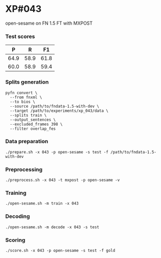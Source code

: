 # XP\#043

open-sesame on FN 1.5 FT with MXPOST

### Test scores
| P | R | F1 |
| --- | --- | --- |
| 64.9 | 58.9 | 61.8 |
| 60.0 | 58.9 | 59.4 |


### Splits generation
```
pyfn convert \
  --from fnxml \
  --to bios \
  --source /path/to/fndata-1.5-with-dev \
  --target /path/to/experiments/xp_043/data \
  --splits train \
  --output_sentences \
  --excluded_frames 398 \
  --filter overlap_fes
```

### Data preparation
```
./prepare.sh -x 043 -p open-sesame -s test -f /path/to/fndata-1.5-with-dev
```

### Preprocessing
```
./preprocess.sh -x 043 -t mxpost -p open-sesame -v
```

### Training
```
./open-sesame.sh -m train -x 043
```

### Decoding
```
./open-sesame.sh -m decode -x 043 -s test
```

### Scoring
```
./score.sh -x 043 -p open-sesame -s test -f gold
```
